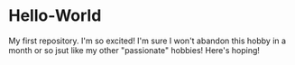 # Hello-World
My first repository. I'm so excited!
I'm sure I won't abandon this hobby in a month or so jsut like my other "passionate" hobbies! Here's hoping!
